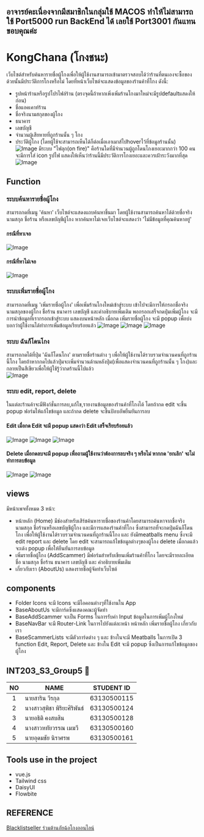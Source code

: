 ## อาจารย์คะเนื่องจากมีสมาชิกในกลุ่มใช้ MACOS ทำให้ไม่สามารถใช้ Port5000 run BackEnd ได้ เลยใช้ Port3001 กันแทน ขอบคุณค่ะ
# KongChana (โกงชนะ)

เว็บไซต์สำหรับค้นหารายชื่อผู้โกงเพื่อให้ผู้ใช้งานสามารถเข้ามาตรวจสอบได้ว่าร้านที่ตนเองจะซื้อของด้วยนั้นมีประวัติการโกงหรือไม่ โดยที่หน้าเว็บไซต์จะแสดงข้อมูลของร้านค้าที่โกง ดังนี้: 
+ รูปหน้าร้านหรือรูปโปรไฟล์ร้าน (ตรงจุดนี้ถ้าหากเพิ่งเพิ่มร้านโกงมาใหม่จะมีรูปdefaultแสดงให้ก่อน) 
+ ชื่อแอคเคาท์ร้าน 
+ ชื่อจริงนามสกุลของผู้โกง 
+ ธนาคาร 
+ เลขบัญชี 
+ จำนวนผู้เสียหายที่ถูกร้านนั้น ๆ โกง
+ ประวัติผู้โกง (โดยผู้ใช้จะสามารถเห็นได้ก็ต่อเมื่อเอาเมาส์ไปhoverไว้ที่ข้อมูลร้านนั้น)
![Image](/image/Home.png)
มีระบบ "ไฟลุก(on fire)" คือร้านใดที่มีจำนวนผู้ถูกโดนโกงเยอะมากกว่า 100 คนจะมีการใส่ icon รูปไฟ แสดงให้เห็นว่าร้านนี้มีประวัติการโกงเยอะและควรเฝ้าระวังมากที่สุด 
![Image](/image/TopScammer.png)
## Function

### ระบบค้นหารายชื่อผู้โกง 
สามารถกดที่เมนู 'ค้นหา' เว็บไซต์จะแสดงแถบค้นหาขึ้นมา โดยผู้ใช้งานสามารถค้นหาได้ด้วยชื่อจริง นามสกุล ชื่อร้าน หรือเลขบัญชีผู้โกง หากค้นหาไม่เจอเว็บไซต์จะแสดงว่า 'ไม่มีข้อมูลที่คุณค้นหาอยู่'
#### กรณีที่หาเจอ
![Image](/image/Search.png)
#### กรณีที่หาไม่เจอ
![Image](/image/NotFound.png)

### ระบบเพิ่มรายชื่อผู้โกง
สามารถกดที่เมนู 'เพิ่มรายชื่อผู้โกง' เพื่อเพิ่มร้านโกงใหม่เข้าสู่ระบบ เข้าไปจะมีการให้กรอกชื่อจริง นามสกุลของผู้โกง ชื่อร้าน ธนาคาร เลขบัญชี และคำอธิบายเพิ่มเติม พอกรอกเสร็จกดปุ่มเพิ่มผู้โกง จะมีการนำข้อมูลที่เรากรอกเข้าสู่ระบบ แสดงบนหน้าหลัก เมื่อกด เพิ่มรายชื่อผู้โกง จะมี popup เพื่อบ่งบอกว่าผู้ใช้งานได้ทำการเพิ่มข้อมูลเรียบร้อยแล้ว
![Image](/image/Add1.png)
![Image](/image/Add2.png)
![Image](/image/Add3.png)

### ระบบ ฉันก็โดนโกง
สามารถกดได้ที่ปุ่ม 'ฉันก็โดนโกง' ตามรายชื่อร้านต่าง ๆ เพื่อให้ผู้ใช้งานได้รวบรวมจำนวนคนที่ถูกร้านนี้โกง โดยถ้าหากกดไปแล้วปุ่มจะเพิ่มจำนวนด้านหลังปุ่ม(เพื่อแสดงจำนวนคนที่ถูกร้านนั้น ๆ โกง)และกลายเป็นสีเขียวเพื่อให้ผู้ใช้รู้ว่ากดร้านนี้ไปแล้ว  
![Image](/image/Metoo.png)

### ระบบ edit, report, delete
ในแต่ละร้านค้าจะมีฟังก์ชั่นการลบ,แก้ไข,รายงานข้อมูลของร้านค้าที่โกงได้ โดยถ้ากด edit จะขึ้น popup ฟอร์มให้แก้ไขข้อมูล และถ้ากด delete จะขึ้นป้อบอัพยืนยันการลบ
#### Edit เมื่อกด Edit จะมี popup แสดงว่า Edit เสร็จเรียบร้อยแล้ว
![Image](/image/Edit1.png)
![Image](/image/Edit2.png)
![Image](/image/Edit3.png)
#### Delete เมื่อกดลบจะมี popup เพื่อถามผู้ใช้งานว่าต้องการลบจริง ๆ หรือไม่ หากกด 'ยกเลิก' จะไม่ทำการลบข้อมูล
![Image](/image/Delete1.png)
![Image](/image/Delete2.png)

## views
มีหน้าเพจทั้งหมด 3 หน้า:
- หน้าหลัก (Home) มีช่องสำหรับเสิร์ชค้นหารายชื่อของร้านค้าโดยสามารถค้นหาจากชื่อจริง นามสกุล ชื่อร้านหรือเลขบัญชีผู้โกง และมีการแสดงร้านค้าที่โกง ซึ่งสามารถที่จะกดปุ่มฉันก็โดนโกง เพื่อให้ผู้ใช้งานได้รวบรวมจำนวนคนที่ถูกร้านนี้โกง และ ยังมีmeatballs menu ซึ่งจะมี edit report และ delete โดย edit จะสามารถแก้ไขข้อมูลต่างๆของผู้โกง delete เมื่อกดแล้วจะเด้ง popup เพื่อให้ยืนยันการลบข้อมูล
- เพิ่มรายชื่อผู้โกง (AddScammer) มีฟอร์มสำหรับเขียนเพิ่มร้านค้าที่โกง โดยจะมีรายละเอียด ชื่อ นามสกุล ชื่อร้าน ธนาคาร เลขบัญชี และ คำอธิบายเพิ่มเติม
- เกี่ยวกับเรา (AboutUs) แสดงรายชื่อผู้จัดทำเว็บไซต์

## components
+ Folder Icons จะมี Icons จะมีไอคอนต่างๆที่ใช้งานใน App
+ BaseAboutUs จะมีการ์ดซึ่งแสดงคณะผู้จัดทำ
+ BaseAddScammer จะเป็น Forms ในการรับค่า Input ข้อมูลในการเพิ่มผู้โกงใหม่
+ BaseNavBar จะมี Router-Link ในการไปยังแต่ละหน้า หน้าหลัก เพิ่มรายชื่อผู้โกง เกี่ยวกับเรา
+ BaseScammerLists จะมีตัวการ์ดต่าง ๆ และ ข้างในจะมี Meatballs ในการเปิด 3 function Edit, Report, Delete และ ข้างใน Edit จะมี popup ซึ่งเป็นการแก้ไขข้อมูลของผู้โกง

## INT203_S3_Group5 🎒

| NO   | NAME                 | STUDENT ID  |
| :--: | -------------------- | ----------- |
| 1    | นายสาริน วีรกุล         | 63130500115 |
| 2    | นางสาวสุพิชา พิริยะศิริพันธ์ | 63130500124 |
| 3    | นายอธิติ คงสบสิน        | 63130500128 |
| 4    | นางสาวหทัยวรรณ เมฆวี   | 63130500160 |
| 5    | นายอุดมชัย นิราศรพ      | 63130500161 |

## Tools use in the project
+ vue.js
+ Tailwind css
+ DaisyUI
+ Flowbite

## REFERENCE
[Blacklistseller ร่วมต้านภัยฉ้อโกงออนไลน์](https://www.blacklistseller.com/)
